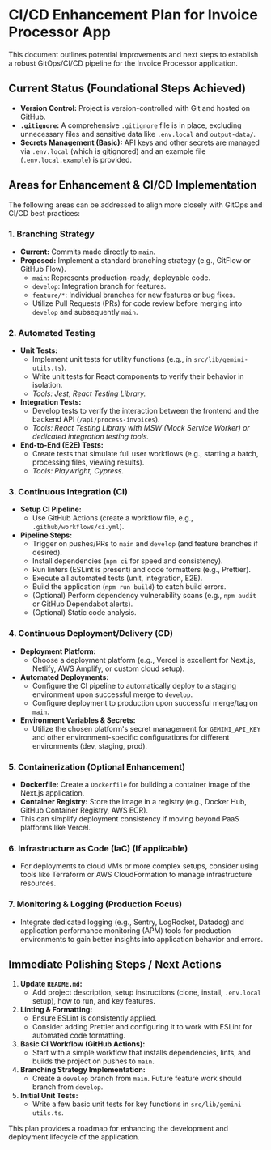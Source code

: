 # CI/CD Enhancement Plan for Invoice Processor App

This document outlines potential improvements and next steps to establish a robust GitOps/CI/CD pipeline for the Invoice Processor application.

## Current Status (Foundational Steps Achieved)

- **Version Control:** Project is version-controlled with Git and hosted on GitHub.
- **`.gitignore`:** A comprehensive `.gitignore` file is in place, excluding unnecessary files and sensitive data like `.env.local` and `output-data/`.
- **Secrets Management (Basic):** API keys and other secrets are managed via `.env.local` (which is gitignored) and an example file (`.env.local.example`) is provided.

## Areas for Enhancement & CI/CD Implementation

The following areas can be addressed to align more closely with GitOps and CI/CD best practices:

### 1. Branching Strategy

- **Current:** Commits made directly to `main`.
- **Proposed:** Implement a standard branching strategy (e.g., GitFlow or GitHub Flow).
  - `main`: Represents production-ready, deployable code.
  - `develop`: Integration branch for features.
  - `feature/*`: Individual branches for new features or bug fixes.
  - Utilize Pull Requests (PRs) for code review before merging into `develop` and subsequently `main`.

### 2. Automated Testing

- **Unit Tests:**
  - Implement unit tests for utility functions (e.g., in `src/lib/gemini-utils.ts`).
  - Write unit tests for React components to verify their behavior in isolation.
  - _Tools: Jest, React Testing Library._
- **Integration Tests:**
  - Develop tests to verify the interaction between the frontend and the backend API (`/api/process-invoices`).
  - _Tools: React Testing Library with MSW (Mock Service Worker) or dedicated integration testing tools._
- **End-to-End (E2E) Tests:**
  - Create tests that simulate full user workflows (e.g., starting a batch, processing files, viewing results).
  - _Tools: Playwright, Cypress._

### 3. Continuous Integration (CI)

- **Setup CI Pipeline:**
  - Use GitHub Actions (create a workflow file, e.g., `.github/workflows/ci.yml`).
- **Pipeline Steps:**
  - Trigger on pushes/PRs to `main` and `develop` (and feature branches if desired).
  - Install dependencies (`npm ci` for speed and consistency).
  - Run linters (ESLint is present) and code formatters (e.g., Prettier).
  - Execute all automated tests (unit, integration, E2E).
  - Build the application (`npm run build`) to catch build errors.
  - (Optional) Perform dependency vulnerability scans (e.g., `npm audit` or GitHub Dependabot alerts).
  - (Optional) Static code analysis.

### 4. Continuous Deployment/Delivery (CD)

- **Deployment Platform:**
  - Choose a deployment platform (e.g., Vercel is excellent for Next.js, Netlify, AWS Amplify, or custom cloud setup).
- **Automated Deployments:**
  - Configure the CI pipeline to automatically deploy to a staging environment upon successful merge to `develop`.
  - Configure deployment to production upon successful merge/tag on `main`.
- **Environment Variables & Secrets:**
  - Utilize the chosen platform's secret management for `GEMINI_API_KEY` and other environment-specific configurations for different environments (dev, staging, prod).

### 5. Containerization (Optional Enhancement)

- **Dockerfile:** Create a `Dockerfile` for building a container image of the Next.js application.
- **Container Registry:** Store the image in a registry (e.g., Docker Hub, GitHub Container Registry, AWS ECR).
- This can simplify deployment consistency if moving beyond PaaS platforms like Vercel.

### 6. Infrastructure as Code (IaC) (If applicable)

- For deployments to cloud VMs or more complex setups, consider using tools like Terraform or AWS CloudFormation to manage infrastructure resources.

### 7. Monitoring & Logging (Production Focus)

- Integrate dedicated logging (e.g., Sentry, LogRocket, Datadog) and application performance monitoring (APM) tools for production environments to gain better insights into application behavior and errors.

## Immediate Polishing Steps / Next Actions

1.  **Update `README.md`:**
    - Add project description, setup instructions (clone, install, `.env.local` setup), how to run, and key features.
2.  **Linting & Formatting:**
    - Ensure ESLint is consistently applied.
    - Consider adding Prettier and configuring it to work with ESLint for automated code formatting.
3.  **Basic CI Workflow (GitHub Actions):**
    - Start with a simple workflow that installs dependencies, lints, and builds the project on pushes to `main`.
4.  **Branching Strategy Implementation:**
    - Create a `develop` branch from `main`. Future feature work should branch from `develop`.
5.  **Initial Unit Tests:**
    - Write a few basic unit tests for key functions in `src/lib/gemini-utils.ts`.

This plan provides a roadmap for enhancing the development and deployment lifecycle of the application.
